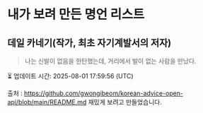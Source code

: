 # 내가 보려 만든 명언 리스트

##  데일 카네기(작가, 최초 자기계발서의 저자)
> 나는 신발이 없음을 한탄했는데, 거리에서 발이 없는 사람을 만났다.


⏳ 업데이트 시간: 2025-08-01 17:59:56 (UTC)

출처 : https://github.com/gwongibeom/korean-advice-open-api/blob/main/README.md
재밌게 보려고 만들었습니다.
